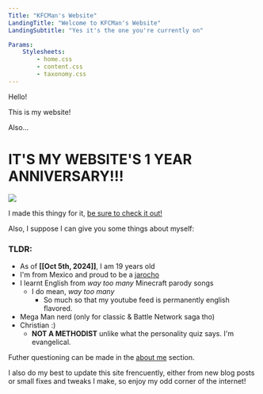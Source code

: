 ```yaml
---
Title: "KFCMan's Website"
LandingTitle: "Welcome to KFCMan's Website"
LandingSubtitle: "Yes it's the one you're currently on"

Params:
    Stylesheets:
        - home.css
        - content.css
        - taxonomy.css
---
```


Hello!

This is my website!

Also...

# IT'S MY WEBSITE'S 1 YEAR ANNIVERSARY!!!

![](https://media1.tenor.com/m/2p58EvPRdN8AAAAC/robot-master-boss.gif)

I made this thingy for it, [be sure to check it out!](/fun/robot-master-maker)

Also, I suppose I can give you some things about myself:

### TLDR:

-   As of **[[Oct 5th, 2024]]**, I am 19 years old
-   I'm from Mexico and proud to be a [jarocho](<https://en.wikipedia.org/wiki/Veracruz_(city)>)
-   I learnt English from _way too many_ Minecraft parody songs
    -   I do mean, _way too many_
        -   So much so that my youtube feed is permanently english flavored.
-   Mega Man nerd (only for classic & Battle Network saga tho)
-   Christian :\)
    -   **NOT A METHODIST** unlike what the personality quiz says. I'm evangelical.

Futher questioning can be made in the [about me](/about-me) section.

I also do my best to update this site frencuently, either from new blog posts or small fixes and tweaks I make, so enjoy my odd corner of the internet!
